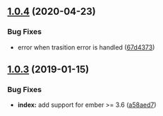## [1.0.4](https://github.com/BBVAEngineering/ember-route-promise-chain/compare/v1.0.3...v1.0.4) (2020-04-23)


### Bug Fixes

* error when trasition error is handled ([67d4373](https://github.com/BBVAEngineering/ember-route-promise-chain/commit/67d43732758c34a8f3c4e5a1abbc67f635a945bc))

## [1.0.3](https://github.com/BBVAEngineering/ember-route-promise-chain/compare/v1.0.2...v1.0.3) (2019-01-15)


### Bug Fixes

* **index:** add support for ember >= 3.6 ([a58aed7](https://github.com/BBVAEngineering/ember-route-promise-chain/commit/a58aed7))
